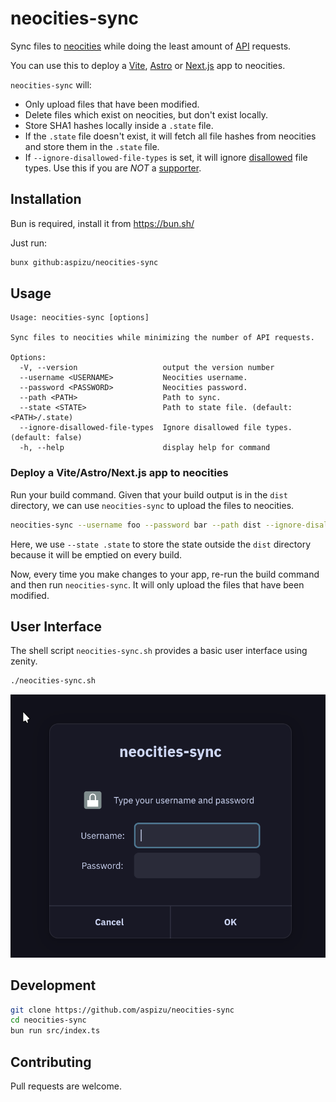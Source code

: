# neocities-sync

Sync files to [neocities](https://neocities.org/) while doing the least amount of
[API](https://neocities.org/api) requests.

You can use this to deploy a [Vite](https://vitejs.dev/), [Astro](https://astro.build/)
or [Next.js](https://nextjs.org/docs/pages/building-your-application/rendering/static-site-generation)
app to neocities.

`neocities-sync` will:

- Only upload files that have been modified.
- Delete files which exist on neocities, but don't exist locally.
- Store SHA1 hashes locally inside a `.state` file.
- If the `.state` file doesn't exist, it will fetch all file hashes from neocities and store them in the `.state` file.
- If `--ignore-disallowed-file-types` is set, it will ignore [disallowed](https://neocities.org/site_files/allowed_types) file types. Use this if you are _NOT_ a [supporter](https://neocities.org/supporter).

## Installation

Bun is required, install it from <https://bun.sh/>

Just run:

```bash
bunx github:aspizu/neocities-sync
```

## Usage

```
Usage: neocities-sync [options]

Sync files to neocities while minimizing the number of API requests.

Options:
  -V, --version                   output the version number
  --username <USERNAME>           Neocities username.
  --password <PASSWORD>           Neocities password.
  --path <PATH>                   Path to sync.
  --state <STATE>                 Path to state file. (default: <PATH>/.state)
  --ignore-disallowed-file-types  Ignore disallowed file types. (default: false)
  -h, --help                      display help for command
```

### Deploy a Vite/Astro/Next.js app to neocities

Run your build command. Given that your build output is in the `dist` directory,
we can use `neocities-sync` to upload the files to neocities.

```bash
neocities-sync --username foo --password bar --path dist --ignore-disallowed-file-types --state .state
```

Here, we use `--state .state` to store the state outside the `dist` directory because
it will be emptied on every build.

Now, every time you make changes to your app, re-run the build command and then
run `neocities-sync`. It will only upload the files that have been modified.

## User Interface

The shell script `neocities-sync.sh` provides a basic user interface using
zenity.

```bash
./neocities-sync.sh
```

![Username and password dialog.](/assets/screenshot.png)

## Development

```bash
git clone https://github.com/aspizu/neocities-sync
cd neocities-sync
bun run src/index.ts
```

## Contributing

Pull requests are welcome.
